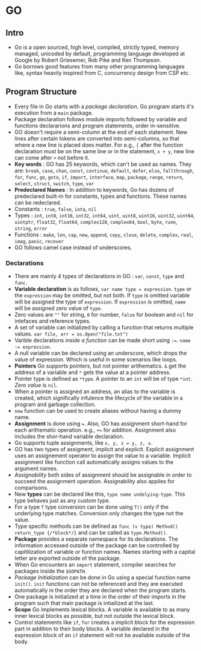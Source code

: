 # GO

## Intro
*   Go is a open sourced, high level, compiled, strictly typed, memory managed, unicoded by default, programming language developed at Google by Robert Griesemer, Rob Pike and Ken Thompson.
*   Go borrows good features from many other programming languages like, syntax heavily inspired from C, concurrency design from CSP etc.

## Program Structure
*   Every file in Go starts with a *package declaration*. Go program starts it's execution from a `main` package.
*   Package declaration follows module imports followed by variable and functions declararions and program statements, order in-sensitive.
*   GO doesn't require a semi-column at the end of each statement. New lines after certain tokens are converted into semi-columns, so that where a new line is placed does matter. For e.g., `{` after the function declaration must be on the same line or in the statement, `x + y`, new line can come after `+` not before it.
*   **Key words** : GO has 25 keywords, which can't be used as names. They are: `break`, `case`, `chan`, `const`, `continue`, `default`, `defer`, `else`, `fallthrough`, `for`, `func`, `go`, `goto`, `if`, `import`, `interface`, `map`, `package`, `range`, `return`, `select`, `struct`, `switch`, `type`, `var`
*   **Predeclared Names** : In addition to keywords, Go has dozens of predeclared built-in for constants, types and functions. These names can be redeclared.
*   Constants : `true`, `false`, `iota`, `nil`
*   Types : `int`, `int8`, `int16`, `int32`, `int64`, `uint`, `uint8`, `uint16`, `uint32`, `uint64`, `uintptr`, `float32`, `float64`, `complex128`, `complex64`, `bool`, `byte`, `rune`, `string`, `error`
*   Functions : `make`, `len`, `cap`, `new`, `append`, `copy`, `close`, `delete`, `complex`, `real`, `imag`, `panic`, `recover`
*   GO follows camel case instead of underscores.

### Declarations
*   There are mainly 4 types of declarations in GO : `var`, `const`, `type` and `func`.
*   **Variable declaration** is as follows, `var name type = expression`. `type` or the `expression` may be omitted, but not both. If `type` is omitted  variable will be assigned the type of `expression`. If `expression` is omitted, `name` will be assigned zero value of `type`.
*   Zero values are `""` for string, `0` for number, `false` for boolean and `nil` for intefaces and reference types.
*   A set of variable can initialized by calling a function that returns multiple values. `var file, err = os.Open("file.txt")`
*   Varible declarations *inside a function* can be made short using `:=`. `name := expression`.
*   A null variable can be declared using an underscore, which drops the value of expression. Which is useful in some scenarios like loops.
*   **Pointers** Go supports pointers, but not pointer arithematics. `&` get the address of a variable and `*` gets the value at a pointer address.
*   Pointer type is defined as `*type`. A pointer to an `int` will be of type `*int`. *Zero value* is `nil`.
*   When a pointer is assigned an address, an alias to the variable is created, which significally infulence the lifecycle of the variable in a program and garbage collection.
*   `new` function can be used to create aliases without having a dummy name.
*   **Assignment** is done using `=`. Also, GO has assignment short-hand for each arithematic operation. e.g., `+=` for addition. Assignment also includes the shor-hand variable declaration.
*   Go supports tuple assignments, like `x, y, z = y, z, x`.
*   GO has two types of assigment, implicit and explicit. Explicit assignment uses an assignement operator to assign the value to a variable. Implicit assignment like function call automatically assigns values to the argument names.
*   *Assignability* both sides of assignment should be assignable in order to succeed the assignment operation. Assignability also applies for comparisons.
*   New **types** can be declared like this, `type name undelying-type`. This type behaves just as any custom type.
*   For a type `T` type conversion can be done using `T()` only if the underlying type matches. Conversion only changes the type not the value.
*   Type specific methods can be defined as `func (v type) Method() return_type {/*block*/}` and can be called as `type.Method()`.
*   **Package** provides a separate namespace for its declarations. The information accessed outside of the package can be controlled by capitilization of variable or function names. Names starting with a capital letter are exported outside of the package.
*   When Go encounters an `import` statement, compiler searches for packages inside the `$GOPATH`.
*   *Package Initialization* can be done in Go using a special function name `init()`. `init` functions can not be referenced and they are executed automatically in the order they are declared when the program starts.
*   One package is initialized at a time in the order of their imports in the program such that main package is intiailized at the last.
*   **Scope** Go implements lexical blocks. A variable is available to as many inner lexical blocks as possible, but not outside the lexical block.
*   Control statements like `if`, `for` creates a implicit block for the expression part in addition to their body blocks. A variable declared in the expression block of an `if` statement will not be available outside of the body.
